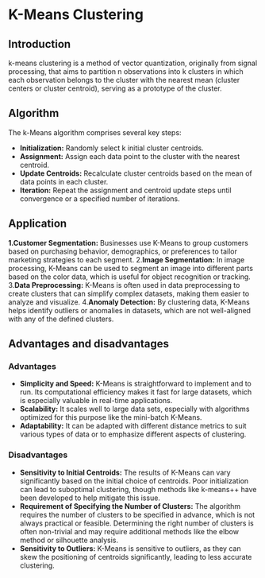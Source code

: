 # K-Means Clustering

## Introduction
k-means clustering is a method of vector quantization, originally from signal processing, that aims to partition n observations into k clusters in which each observation belongs to the cluster with the nearest mean (cluster centers or cluster centroid), serving as a prototype of the cluster. 


## Algorithm 
The k-Means algorithm comprises several key steps:
- **Initialization:** Randomly select k initial cluster centroids.
- **Assignment:** Assign each data point to the cluster with the nearest centroid.
- **Update Centroids:** Recalculate cluster centroids based on the mean of data points in each cluster.
- **Iteration:** Repeat the assignment and centroid update steps until convergence or a specified number of iterations.

## Application
**1.Customer Segmentation:** Businesses use K-Means to group customers based on purchasing behavior, demographics, or preferences to tailor marketing strategies to each segment.
2.**Image Segmentation:** In image processing, K-Means can be used to segment an image into different parts based on the color data, which is useful for object recognition or tracking.
3.**Data Preprocessing:** K-Means is often used in data preprocessing to create clusters that can simplify complex datasets, making them easier to analyze and visualize.
4.**Anomaly Detection:** By clustering data, K-Means helps identify outliers or anomalies in datasets, which are not well-aligned with any of the defined clusters.

## Advantages and disadvantages

### Advantages
-  **Simplicity and Speed:** K-Means is straightforward to implement and to run. Its computational efficiency makes it fast for large datasets, which is especially valuable in real-time applications.
-  **Scalability:** It scales well to large data sets, especially with algorithms optimized for this purpose like the mini-batch K-Means.
-  **Adaptability:** It can be adapted with different distance metrics to suit various types of data or to emphasize different aspects of clustering.

### Disadvantages
- **Sensitivity to Initial Centroids:** The results of K-Means can vary significantly based on the initial choice of centroids. Poor initialization can lead to suboptimal clustering, though methods like k-means++ have been developed to help mitigate this issue.
- **Requirement of Specifying the Number of Clusters:** The algorithm requires the number of clusters to be specified in advance, which is not always practical or feasible. Determining the right number of clusters is often non-trivial and may require additional methods like the elbow method or silhouette analysis.
- **Sensitivity to Outliers:** K-Means is sensitive to outliers, as they can skew the positioning of centroids significantly, leading to less accurate clustering.

